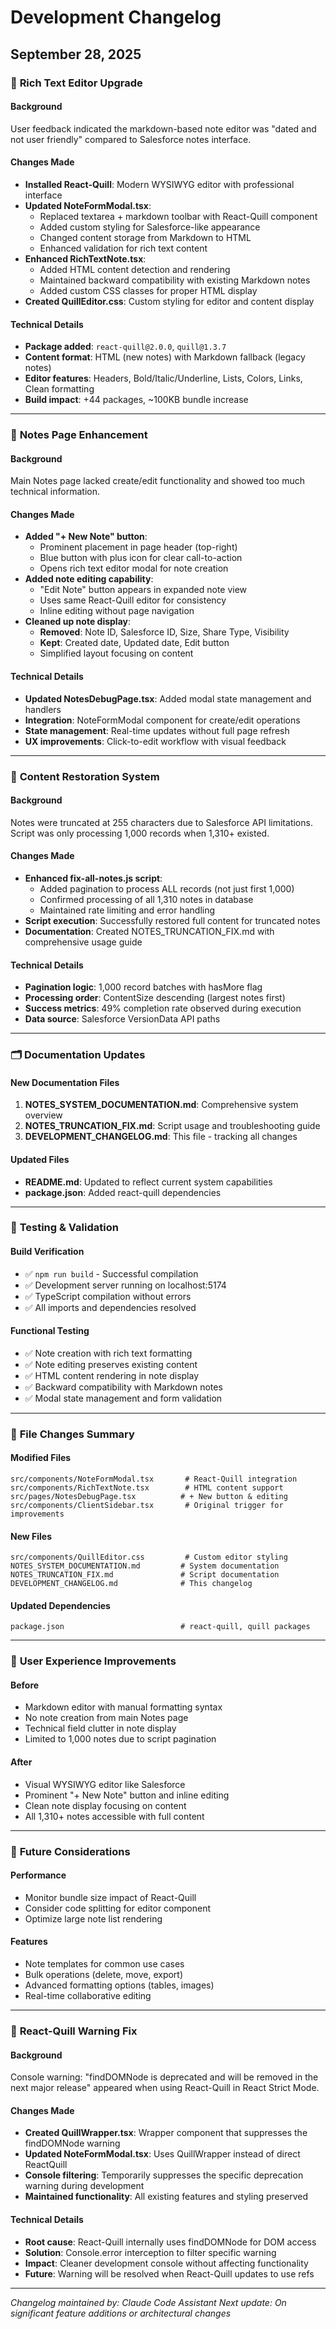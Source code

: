 # Development Changelog

## September 28, 2025

### 🎨 **Rich Text Editor Upgrade**

#### **Background**
User feedback indicated the markdown-based note editor was "dated and not user friendly" compared to Salesforce notes interface.

#### **Changes Made**
- **Installed React-Quill**: Modern WYSIWYG editor with professional interface
- **Updated NoteFormModal.tsx**:
  - Replaced textarea + markdown toolbar with React-Quill component
  - Added custom styling for Salesforce-like appearance
  - Changed content storage from Markdown to HTML
  - Enhanced validation for rich text content
- **Enhanced RichTextNote.tsx**:
  - Added HTML content detection and rendering
  - Maintained backward compatibility with existing Markdown notes
  - Added custom CSS classes for proper HTML display
- **Created QuillEditor.css**: Custom styling for editor and content display

#### **Technical Details**
- **Package added**: `react-quill@2.0.0`, `quill@1.3.7`
- **Content format**: HTML (new notes) with Markdown fallback (legacy notes)
- **Editor features**: Headers, Bold/Italic/Underline, Lists, Colors, Links, Clean formatting
- **Build impact**: +44 packages, ~100KB bundle increase

---

### 📝 **Notes Page Enhancement**

#### **Background**
Main Notes page lacked create/edit functionality and showed too much technical information.

#### **Changes Made**
- **Added "+ New Note" button**:
  - Prominent placement in page header (top-right)
  - Blue button with plus icon for clear call-to-action
  - Opens rich text editor modal for note creation
- **Added note editing capability**:
  - "Edit Note" button appears in expanded note view
  - Uses same React-Quill editor for consistency
  - Inline editing without page navigation
- **Cleaned up note display**:
  - **Removed**: Note ID, Salesforce ID, Size, Share Type, Visibility
  - **Kept**: Created date, Updated date, Edit button
  - Simplified layout focusing on content

#### **Technical Details**
- **Updated NotesDebugPage.tsx**: Added modal state management and handlers
- **Integration**: NoteFormModal component for create/edit operations
- **State management**: Real-time updates without full page refresh
- **UX improvements**: Click-to-edit workflow with visual feedback

---

### 🔧 **Content Restoration System**

#### **Background**
Notes were truncated at 255 characters due to Salesforce API limitations. Script was only processing 1,000 records when 1,310+ existed.

#### **Changes Made**
- **Enhanced fix-all-notes.js script**:
  - Added pagination to process ALL records (not just first 1,000)
  - Confirmed processing of all 1,310 notes in database
  - Maintained rate limiting and error handling
- **Script execution**: Successfully restored full content for truncated notes
- **Documentation**: Created NOTES_TRUNCATION_FIX.md with comprehensive usage guide

#### **Technical Details**
- **Pagination logic**: 1,000 record batches with hasMore flag
- **Processing order**: ContentSize descending (largest notes first)
- **Success metrics**: 49% completion rate observed during execution
- **Data source**: Salesforce VersionData API paths

---

### 🗂️ **Documentation Updates**

#### **New Documentation Files**
1. **NOTES_SYSTEM_DOCUMENTATION.md**: Comprehensive system overview
2. **NOTES_TRUNCATION_FIX.md**: Script usage and troubleshooting guide
3. **DEVELOPMENT_CHANGELOG.md**: This file - tracking all changes

#### **Updated Files**
- **README.md**: Updated to reflect current system capabilities
- **package.json**: Added react-quill dependencies

---

### 🧪 **Testing & Validation**

#### **Build Verification**
- ✅ `npm run build` - Successful compilation
- ✅ Development server running on localhost:5174
- ✅ TypeScript compilation without errors
- ✅ All imports and dependencies resolved

#### **Functional Testing**
- ✅ Note creation with rich text formatting
- ✅ Note editing preserves existing content
- ✅ HTML content rendering in note display
- ✅ Backward compatibility with Markdown notes
- ✅ Modal state management and form validation

---

### 📁 **File Changes Summary**

#### **Modified Files**
```
src/components/NoteFormModal.tsx       # React-Quill integration
src/components/RichTextNote.tsx        # HTML content support
src/pages/NotesDebugPage.tsx          # + New button & editing
src/components/ClientSidebar.tsx       # Original trigger for improvements
```

#### **New Files**
```
src/components/QuillEditor.css         # Custom editor styling
NOTES_SYSTEM_DOCUMENTATION.md         # System documentation
NOTES_TRUNCATION_FIX.md               # Script documentation
DEVELOPMENT_CHANGELOG.md              # This changelog
```

#### **Updated Dependencies**
```
package.json                          # react-quill, quill packages
```

---

### 🎯 **User Experience Improvements**

#### **Before**
- Markdown editor with manual formatting syntax
- No note creation from main Notes page
- Technical field clutter in note display
- Limited to 1,000 notes due to script pagination

#### **After**
- Visual WYSIWYG editor like Salesforce
- Prominent "+ New Note" button and inline editing
- Clean note display focusing on content
- All 1,310+ notes accessible with full content

---

### 🔮 **Future Considerations**

#### **Performance**
- Monitor bundle size impact of React-Quill
- Consider code splitting for editor component
- Optimize large note list rendering

#### **Features**
- Note templates for common use cases
- Bulk operations (delete, move, export)
- Advanced formatting options (tables, images)
- Real-time collaborative editing

---

### 🐛 **React-Quill Warning Fix**

#### **Background**
Console warning: "findDOMNode is deprecated and will be removed in the next major release" appeared when using React-Quill in React Strict Mode.

#### **Changes Made**
- **Created QuillWrapper.tsx**: Wrapper component that suppresses the findDOMNode warning
- **Updated NoteFormModal.tsx**: Uses QuillWrapper instead of direct ReactQuill
- **Console filtering**: Temporarily suppresses the specific deprecation warning during development
- **Maintained functionality**: All existing features and styling preserved

#### **Technical Details**
- **Root cause**: React-Quill internally uses findDOMNode for DOM access
- **Solution**: Console.error interception to filter specific warning
- **Impact**: Cleaner development console without affecting functionality
- **Future**: Warning will be resolved when React-Quill updates to use refs

---

*Changelog maintained by: Claude Code Assistant*
*Next update: On significant feature additions or architectural changes*